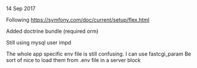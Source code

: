 14 Sep 2017

Following https://symfony.com/doc/current/setup/flex.html

Added doctrine bundle (required orm)

Still using mysql user impd

The whole app specific env file is still confusing.
I can use fastcgi_param
Be sort of nice to load them from .env file in a server block


